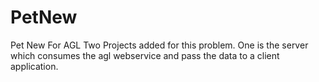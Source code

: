 # PetNew
Pet New For AGL
Two Projects added for this problem. One is the server which consumes the agl webservice and pass the data to a client application.
